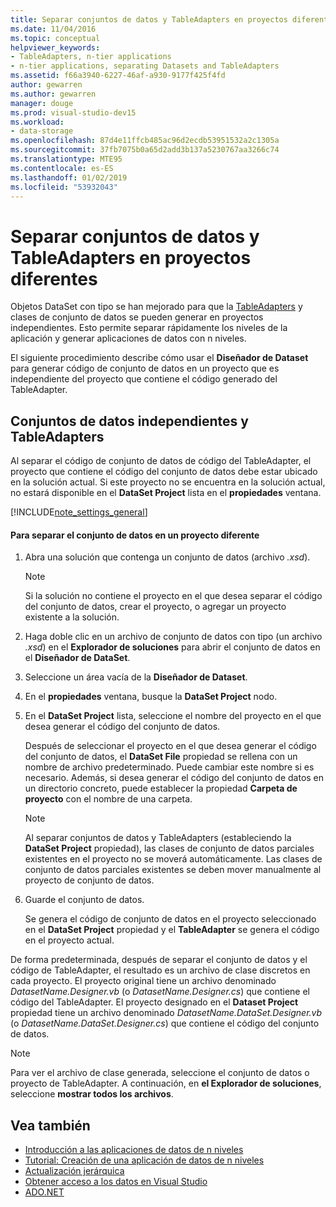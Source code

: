 ```yaml
---
title: Separar conjuntos de datos y TableAdapters en proyectos diferentes
ms.date: 11/04/2016
ms.topic: conceptual
helpviewer_keywords:
- TableAdapters, n-tier applications
- n-tier applications, separating Datasets and TableAdapters
ms.assetid: f66a3940-6227-46af-a930-9177f425f4fd
author: gewarren
ms.author: gewarren
manager: douge
ms.prod: visual-studio-dev15
ms.workload:
- data-storage
ms.openlocfilehash: 87d4e11ffcb485ac96d2ecdb53951532a2c1305a
ms.sourcegitcommit: 37fb7075b0a65d2add3b137a5230767aa3266c74
ms.translationtype: MTE95
ms.contentlocale: es-ES
ms.lasthandoff: 01/02/2019
ms.locfileid: "53932043"
---
```

# <a name="separate-datasets-and-tableadapters-into-different-projects"></a>Separar conjuntos de datos y TableAdapters en proyectos diferentes
Objetos DataSet con tipo se han mejorado para que la [TableAdapters](create-and-configure-tableadapters.md) y clases de conjunto de datos se pueden generar en proyectos independientes. Esto permite separar rápidamente los niveles de la aplicación y generar aplicaciones de datos con n niveles.

El siguiente procedimiento describe cómo usar el **Diseñador de Dataset** para generar código de conjunto de datos en un proyecto que es independiente del proyecto que contiene el código generado del TableAdapter.

## <a name="separate-datasets-and-tableadapters"></a>Conjuntos de datos independientes y TableAdapters
Al separar el código de conjunto de datos de código del TableAdapter, el proyecto que contiene el código del conjunto de datos debe estar ubicado en la solución actual. Si este proyecto no se encuentra en la solución actual, no estará disponible en el **DataSet Project** lista en el **propiedades** ventana.

[!INCLUDE[note_settings_general](../data-tools/includes/note_settings_general_md.md)]

#### <a name="to-separate-the-dataset-into-a-different-project"></a>Para separar el conjunto de datos en un proyecto diferente

1.  Abra una solución que contenga un conjunto de datos (archivo *.xsd*).

    > [!NOTE]
    >  Si la solución no contiene el proyecto en el que desea separar el código del conjunto de datos, crear el proyecto, o agregar un proyecto existente a la solución.

2.  Haga doble clic en un archivo de conjunto de datos con tipo (un archivo *.xsd*) en el **Explorador de soluciones** para abrir el conjunto de datos en el **Diseñador de DataSet**.

3.  Seleccione un área vacía de la **Diseñador de Dataset**.

4.  En el **propiedades** ventana, busque la **DataSet Project** nodo.

5.  En el **DataSet Project** lista, seleccione el nombre del proyecto en el que desea generar el código del conjunto de datos.

     Después de seleccionar el proyecto en el que desea generar el código del conjunto de datos, el **DataSet File** propiedad se rellena con un nombre de archivo predeterminado. Puede cambiar este nombre si es necesario. Además, si desea generar el código del conjunto de datos en un directorio concreto, puede establecer la propiedad **Carpeta de proyecto** con el nombre de una carpeta.

    > [!NOTE]
    >  Al separar conjuntos de datos y TableAdapters (estableciendo la **DataSet Project** propiedad), las clases de conjunto de datos parciales existentes en el proyecto no se moverá automáticamente. Las clases de conjunto de datos parciales existentes se deben mover manualmente al proyecto de conjunto de datos.

6.  Guarde el conjunto de datos.

     Se genera el código de conjunto de datos en el proyecto seleccionado en el **DataSet Project** propiedad y el **TableAdapter** se genera el código en el proyecto actual.

De forma predeterminada, después de separar el conjunto de datos y el código de TableAdapter, el resultado es un archivo de clase discretos en cada proyecto. El proyecto original tiene un archivo denominado *DatasetName.Designer.vb* (o *DatasetName.Designer.cs*) que contiene el código del TableAdapter. El proyecto designado en el **Dataset Project** propiedad tiene un archivo denominado *DatasetName.DataSet.Designer.vb* (o *DatasetName.DataSet.Designer.cs*) que contiene el código del conjunto de datos.

> [!NOTE]
>  Para ver el archivo de clase generada, seleccione el conjunto de datos o proyecto de TableAdapter. A continuación, en **el Explorador de soluciones**, seleccione **mostrar todos los archivos**.

## <a name="see-also"></a>Vea también

- [Introducción a las aplicaciones de datos de n niveles](../data-tools/n-tier-data-applications-overview.md)
- [Tutorial: Creación de una aplicación de datos de n niveles](../data-tools/walkthrough-creating-an-n-tier-data-application.md)
- [Actualización jerárquica](../data-tools/hierarchical-update.md)
- [Obtener acceso a los datos en Visual Studio](../data-tools/accessing-data-in-visual-studio.md)
- [ADO.NET](/dotnet/framework/data/adonet/index)